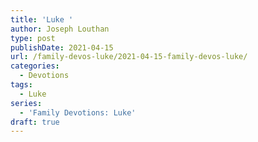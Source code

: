 ```yaml
---
title: 'Luke '
author: Joseph Louthan
type: post
publishDate: 2021-04-15
url: /family-devos-luke/2021-04-15-family-devos-luke/
categories:
  - Devotions
tags:
  - Luke
series:
  - 'Family Devotions: Luke'
draft: true
---
```

